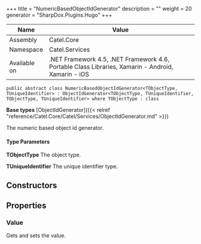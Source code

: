 

+++
title = "NumericBasedObjectIdGenerator" 
description = ""
weight = 20
generator = "SharpDox.Plugins.Hugo"
+++

Name|Value
---|---
Assembly|Catel.Core
Namespace|Catel.Services
Available on|.NET Framework 4.5, .NET Framework 4.6, Portable Class Libraries, Xamarin - Android, Xamarin - iOS

```
public abstract class NumericBasedObjectIdGenerator<TObjectType, TUniqueIdentifier> : ObjectIdGenerator<TObjectType, TUniqueIdentifier, TObjectType, TUniqueIdentifier> where TObjectType : class 
```

**Base types**
[ObjectIdGenerator]({{< relref "reference/Catel.Core/Catel/Services/ObjectIdGenerator.md" >}})

The numeric based object id generator.

#### Type Parameters

**TObjectType**
The object type.

**TUniqueIdentifier**
The unique identifier type.

## Constructors

## Properties

### Value

Gets and sets the value.

